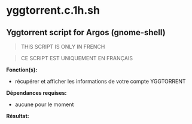 # yggtorrent.c.1h.sh
## Yggtorrent script for Argos (gnome-shell)

> THIS SCRIPT IS ONLY IN FRENCH

> CE SCRIPT EST UNIQUEMENT EN FRANÇAIS

**Fonction(s):**
- récupérer et afficher les informations de votre compte YGGTORRENT

**Dépendances requises:**
- aucune pour le moment

**Résultat:**
